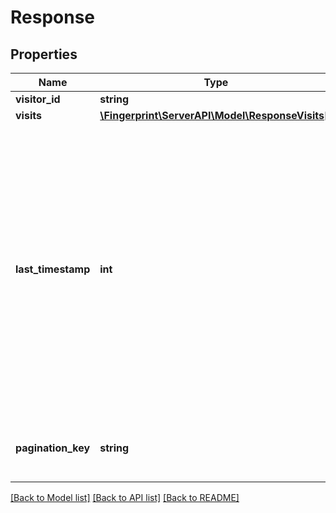 # Response

## Properties
Name | Type | Description | Notes
------------ | ------------- | ------------- | -------------
**visitor_id** | **string** |  | 
**visits** | [**\Fingerprint\ServerAPI\Model\ResponseVisits[]**](ResponseVisits.md) |  | 
**last_timestamp** | **int** | When more results are available (e.g., you scanned 200 results using &#x60;limit&#x60; parameter, but a total of 600 results are available), a special &#x60;lastTimestamp&#x60; top-level attribute is added to the response. If you want to paginate the results further in the past, you should use the value of this attribute. | [optional] 
**pagination_key** | **string** | Visit&#x27;s &#x60;requestId&#x60; of the last visit in the current page. | [optional] 

[[Back to Model list]](../../README.md#documentation-for-models) [[Back to API list]](../../README.md#documentation-for-api-endpoints) [[Back to README]](../../README.md)

